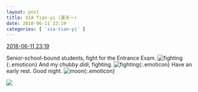 ```yaml
---
layout: post
title: XIA Tian-yi (夏天一)
date: 2018-06-11 23:19
categories: [ 'xia-tian-yi' ]
---
```


<div class="weibo-info">
  <a href="https://weibo.com/6286030291/GkVen0F20">2018-06-11 23:19</a>
</div>

Senior-school-bound students, fight for the Entrance Exam. ![fighting](https://img.t.sinajs.cn/t4/appstyle/expression/ext/normal/9f/2018new_jiayou_org.png){:.emoticon} And my chubby *didi*, fighting. ![fighting](https://img.t.sinajs.cn/t4/appstyle/expression/ext/normal/9f/2018new_jiayou_org.png){:.emoticon} Have an early rest. Good night. ![moon](https://img.t.sinajs.cn/t4/appstyle/expression/ext/normal/d5/2018new_yueliang_org.png){:.emoticon}

<!-- more -->

<a href="https://wx4.sinaimg.cn/mw690/006RpxDlgy1fs7nfdbsf9j31sg2dsk49.jpg">
  <img class="weibo-pic-preview" src="https://wx4.sinaimg.cn/orj360/006RpxDlgy1fs7nfdbsf9j31sg2dsk49.jpg" />
</a>
